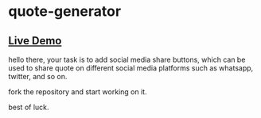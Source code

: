 # quote-generator

<h2><a href="https://intern2grow-quote-generator.onrender.com/">Live Demo</a></h2>

hello there, your task is to add social media share buttons, which can be used to share quote on different social media platforms such as whatsapp, twitter, and so on.

fork the repository and start working on it.

best of luck.
